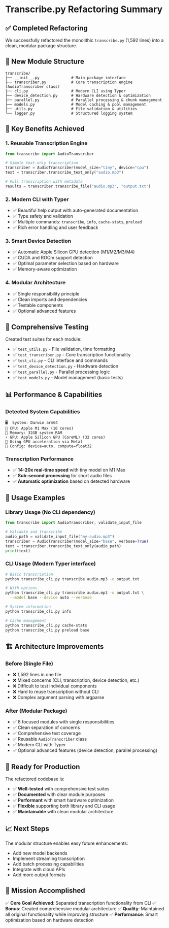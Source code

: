 # Transcribe.py Refactoring Summary

## ✅ Completed Refactoring

We successfully refactored the monolithic `transcribe.py` (1,592 lines) into a clean, modular package structure.

## 📁 New Module Structure

```
transcribe/
├── __init__.py              # Main package interface
├── transcriber.py           # Core transcription engine (AudioTranscriber class)
├── cli.py                   # Modern CLI using Typer  
├── device_detection.py      # Hardware detection & optimization
├── parallel.py              # Parallel processing & chunk management
├── models.py                # Model caching & pool management
├── utils.py                 # File validation & utilities
└── logger.py                # Structured logging system
```

## 🎯 Key Benefits Achieved

### 1. **Reusable Transcription Engine**
```python
from transcribe import AudioTranscriber

# Simple text-only transcription
transcriber = AudioTranscriber(model_size="tiny", device="cpu")
text = transcriber.transcribe_text_only("audio.mp3")

# Full transcription with metadata
results = transcriber.transcribe_file("audio.mp3", "output.txt")
```

### 2. **Modern CLI with Typer**
- ✅ Beautiful help output with auto-generated documentation
- ✅ Type safety and validation
- ✅ Multiple commands: `transcribe`, `info`, `cache-stats`, `preload`
- ✅ Rich error handling and user feedback

### 3. **Smart Device Detection**
- ✅ Automatic Apple Silicon GPU detection (M1/M2/M3/M4)
- ✅ CUDA and ROCm support detection
- ✅ Optimal parameter selection based on hardware
- ✅ Memory-aware optimization

### 4. **Modular Architecture**
- ✅ Single responsibility principle
- ✅ Clean imports and dependencies
- ✅ Testable components
- ✅ Optional advanced features

## 🧪 Comprehensive Testing

Created test suites for each module:
- ✅ `test_utils.py` - File validation, time formatting
- ✅ `test_transcriber.py` - Core transcription functionality  
- ✅ `test_cli.py` - CLI interface and commands
- ✅ `test_device_detection.py` - Hardware detection
- ✅ `test_parallel.py` - Parallel processing logic
- ✅ `test_models.py` - Model management (basic tests)

## 📊 Performance & Capabilities

### Detected System Capabilities
```
🖥️  System: Darwin arm64
🔧 CPU: Apple M1 Max (10 cores)  
💾 Memory: 32GB system RAM
⚡ GPU: Apple Silicon GPU (CoreML) (32 cores)
🎯 Using GPU acceleration via Metal
🎯 Config: device=auto, compute=float32
```

### Transcription Performance
- ✅ **14-20x real-time speed** with tiny model on M1 Max
- ✅ **Sub-second processing** for short audio files
- ✅ **Automatic optimization** based on detected hardware

## 🔧 Usage Examples

### Library Usage (No CLI dependency)
```python
from transcribe import AudioTranscriber, validate_input_file

# Validate and transcribe
audio_path = validate_input_file("my-audio.mp3")
transcriber = AudioTranscriber(model_size="base", verbose=True)
text = transcriber.transcribe_text_only(audio_path)
print(text)
```

### CLI Usage (Modern Typer interface)
```bash
# Basic transcription
python transcribe_cli.py transcribe audio.mp3 -o output.txt

# With options
python transcribe_cli.py transcribe audio.mp3 -o output.txt \
  --model base --device auto --verbose

# System information
python transcribe_cli.py info

# Cache management
python transcribe_cli.py cache-stats
python transcribe_cli.py preload base
```

## 🏗️ Architecture Improvements

### Before (Single File)
- ❌ 1,592 lines in one file
- ❌ Mixed concerns (CLI, transcription, device detection, etc.)
- ❌ Difficult to test individual components
- ❌ Hard to reuse transcription without CLI
- ❌ Complex argument parsing with argparse

### After (Modular Package)
- ✅ 8 focused modules with single responsibilities
- ✅ Clean separation of concerns
- ✅ Comprehensive test coverage
- ✅ Reusable `AudioTranscriber` class
- ✅ Modern CLI with Typer
- ✅ Optional advanced features (device detection, parallel processing)

## 🚀 Ready for Production

The refactored codebase is:
- ✅ **Well-tested** with comprehensive test suites
- ✅ **Documented** with clear module purposes
- ✅ **Performant** with smart hardware optimization
- ✅ **Flexible** supporting both library and CLI usage
- ✅ **Maintainable** with clean modular architecture

## 📈 Next Steps

The modular structure enables easy future enhancements:
- Add new model backends
- Implement streaming transcription
- Add batch processing capabilities  
- Integrate with cloud APIs
- Add more output formats

## 🎉 Mission Accomplished

✅ **Core Goal Achieved**: Separated transcription functionality from CLI
✅ **Bonus**: Created comprehensive modular architecture
✅ **Quality**: Maintained all original functionality while improving structure
✅ **Performance**: Smart optimization based on hardware detection